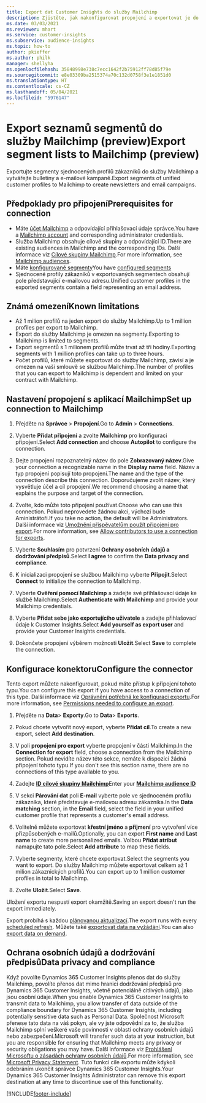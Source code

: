 ```yaml
---
title: Export dat Customer Insights do služby Mailchimp
description: Zjistěte, jak nakonfigurovat propojení a exportovat je do Mailchimp.
ms.date: 03/03/2021
ms.reviewer: mhart
ms.service: customer-insights
ms.subservice: audience-insights
ms.topic: how-to
author: pkieffer
ms.author: philk
manager: shellyha
ms.openlocfilehash: 35848998e738c7ecc1642f2b75912ff78d85f79e
ms.sourcegitcommit: e8e03309ba2515374a70c132d0758f3e1e1851d0
ms.translationtype: HT
ms.contentlocale: cs-CZ
ms.lasthandoff: 05/04/2021
ms.locfileid: "5976147"
---
```

# <a name="export-segment-lists-to-mailchimp-preview"></a><span data-ttu-id="92ab2-103">Export seznamů segmentů do služby Mailchimp (preview)</span><span class="sxs-lookup"><span data-stu-id="92ab2-103">Export segment lists to Mailchimp (preview)</span></span>

<span data-ttu-id="92ab2-104">Exportujte segmenty sjednocených profilů zákazníků do služby Mailchimp a vytvářejte bulletiny a e-mailové kampaně.</span><span class="sxs-lookup"><span data-stu-id="92ab2-104">Export segments of unified customer profiles to Mailchimp to create newsletters and email campaigns.</span></span>

## <a name="prerequisites-for-connection"></a><span data-ttu-id="92ab2-105">Předpoklady pro připojení</span><span class="sxs-lookup"><span data-stu-id="92ab2-105">Prerequisites for connection</span></span>

-   <span data-ttu-id="92ab2-106">Máte [účet Mailchimp](https://mailchimp.com/) a odpovídající přihlašovací údaje správce.</span><span class="sxs-lookup"><span data-stu-id="92ab2-106">You have a [Mailchimp account](https://mailchimp.com/) and corresponding administrator credentials.</span></span>
-   <span data-ttu-id="92ab2-107">Služba Mailchimp obsahuje cílové skupiny a odpovídající ID.</span><span class="sxs-lookup"><span data-stu-id="92ab2-107">There are existing audiences in Mailchimp and the corresponding IDs.</span></span> <span data-ttu-id="92ab2-108">Další informace viz [Cílové skupiny Mailchimp](https://mailchimp.com/help/create-audience/).</span><span class="sxs-lookup"><span data-stu-id="92ab2-108">For more information, see [Mailchimp audiences](https://mailchimp.com/help/create-audience/).</span></span>
-   <span data-ttu-id="92ab2-109">Máte [konfigurované segmenty](segments.md)</span><span class="sxs-lookup"><span data-stu-id="92ab2-109">You have [configured segments](segments.md)</span></span>
-   <span data-ttu-id="92ab2-110">Sjednocené profily zákazníků v exportovaných segmentech obsahují pole představující e-mailovou adresu.</span><span class="sxs-lookup"><span data-stu-id="92ab2-110">Unified customer profiles in the exported segments contain a field representing an email address.</span></span>

## <a name="known-limitations"></a><span data-ttu-id="92ab2-111">Známá omezení</span><span class="sxs-lookup"><span data-stu-id="92ab2-111">Known limitations</span></span>

- <span data-ttu-id="92ab2-112">Až 1 milion profilů na jeden export do služby Mailchimp.</span><span class="sxs-lookup"><span data-stu-id="92ab2-112">Up to 1 million profiles per export to Mailchimp.</span></span>
- <span data-ttu-id="92ab2-113">Export do služby Mailchimp je omezen na segmenty.</span><span class="sxs-lookup"><span data-stu-id="92ab2-113">Exporting to Mailchimp is limited to segments.</span></span>
- <span data-ttu-id="92ab2-114">Export segmentů s 1 milionem profilů může trvat až tři hodiny.</span><span class="sxs-lookup"><span data-stu-id="92ab2-114">Exporting segments with 1 million profiles can take up to three hours.</span></span> 
- <span data-ttu-id="92ab2-115">Počet profilů, které můžete exportovat do služby Mailchimp, závisí a je omezen na vaší smlouvě se službou Mailchimp.</span><span class="sxs-lookup"><span data-stu-id="92ab2-115">The number of profiles that you can export to Mailchimp is dependent and limited on your contract with Mailchimp.</span></span>

## <a name="set-up-connection-to-mailchimp"></a><span data-ttu-id="92ab2-116">Nastavení propojení s aplikací Mailchimp</span><span class="sxs-lookup"><span data-stu-id="92ab2-116">Set up connection to Mailchimp</span></span>

1. <span data-ttu-id="92ab2-117">Přejděte na **Správce** > **Propojení**.</span><span class="sxs-lookup"><span data-stu-id="92ab2-117">Go to **Admin** > **Connections**.</span></span>

1. <span data-ttu-id="92ab2-118">Vyberte **Přidat připojení** a zvolte **Mailchimp** pro konfiguraci připojení.</span><span class="sxs-lookup"><span data-stu-id="92ab2-118">Select **Add connection** and choose **Autopilot** to configure the connection.</span></span>

1. <span data-ttu-id="92ab2-119">Dejte propojení rozpoznatelný název do pole **Zobrazovaný název**.</span><span class="sxs-lookup"><span data-stu-id="92ab2-119">Give your connection a recognizable name in the **Display name** field.</span></span> <span data-ttu-id="92ab2-120">Název a typ propojení popisují toto propojení.</span><span class="sxs-lookup"><span data-stu-id="92ab2-120">The name and the type of the connection describe this connection.</span></span> <span data-ttu-id="92ab2-121">Doporučujeme zvolit název, který vysvětluje účel a cíl propojení.</span><span class="sxs-lookup"><span data-stu-id="92ab2-121">We recommend choosing a name that explains the purpose and target of the connection.</span></span>

1. <span data-ttu-id="92ab2-122">Zvolte, kdo může toto připojení používat.</span><span class="sxs-lookup"><span data-stu-id="92ab2-122">Choose who can use this connection.</span></span> <span data-ttu-id="92ab2-123">Pokud neprovedete žádnou akci, výchozí bude Aministrátoři.</span><span class="sxs-lookup"><span data-stu-id="92ab2-123">If you take no action, the default will be Administrators.</span></span> <span data-ttu-id="92ab2-124">Další informace viz [Umožnění přispěvatelům použít připojení pro export](connections.md#allow-contributors-to-use-a-connection-for-exports).</span><span class="sxs-lookup"><span data-stu-id="92ab2-124">For more information, see [Allow contributors to use a connection for exports](connections.md#allow-contributors-to-use-a-connection-for-exports).</span></span>

1. <span data-ttu-id="92ab2-125">Vyberte **Souhlasím** pro potvrzení **Ochrany osobních údajů a dodržování předpisů**.</span><span class="sxs-lookup"><span data-stu-id="92ab2-125">Select **I agree** to confirm the **Data privacy and compliance**.</span></span>

1. <span data-ttu-id="92ab2-126">K inicializaci propojení se službou Mailchimp vyberte **Připojit**.</span><span class="sxs-lookup"><span data-stu-id="92ab2-126">Select **Connect** to initialize the connection to Mailchimp.</span></span>

1. <span data-ttu-id="92ab2-127">Vyberte **Ověření pomocí Mailchimp** a zadejte své přihlašovací údaje ke službě Mailchimp.</span><span class="sxs-lookup"><span data-stu-id="92ab2-127">Select **Authenticate with Mailchimp** and provide your Mailchimp credentials.</span></span>

1. <span data-ttu-id="92ab2-128">Vyberte **Přidat sebe jako exportujícího uživatele** a zadejte přihlašovací údaje k Customer Insights.</span><span class="sxs-lookup"><span data-stu-id="92ab2-128">Select **Add yourself as export user** and provide your Customer Insights credentials.</span></span>

1. <span data-ttu-id="92ab2-129">Dokončete propojení výběrem možnosti **Uložit**.</span><span class="sxs-lookup"><span data-stu-id="92ab2-129">Select **Save** to complete the connection.</span></span> 

## <a name="configure-the-connector"></a><span data-ttu-id="92ab2-130">Konfigurace konektoru</span><span class="sxs-lookup"><span data-stu-id="92ab2-130">Configure the connector</span></span>

<span data-ttu-id="92ab2-131">Tento export můžete nakonfigurovat, pokud máte přístup k připojení tohoto typu.</span><span class="sxs-lookup"><span data-stu-id="92ab2-131">You can configure this export if you have access to a connection of this type.</span></span> <span data-ttu-id="92ab2-132">Další informace viz [Oprávnění potřebná ke konfiguraci exportu](export-destinations.md#set-up-a-new-export).</span><span class="sxs-lookup"><span data-stu-id="92ab2-132">For more information, see [Permissions needed to configure an export](export-destinations.md#set-up-a-new-export).</span></span>

1. <span data-ttu-id="92ab2-133">Přejděte na **Data**> **Exporty**.</span><span class="sxs-lookup"><span data-stu-id="92ab2-133">Go to **Data**> **Exports**.</span></span>

1. <span data-ttu-id="92ab2-134">Pokud chcete vytvořit nový export, vyberte **Přidat cíl**.</span><span class="sxs-lookup"><span data-stu-id="92ab2-134">To create a new export, select **Add destination**.</span></span>

1. <span data-ttu-id="92ab2-135">V poli **propojení pro export** vyberte propojení v části Mailchimp.</span><span class="sxs-lookup"><span data-stu-id="92ab2-135">In the **Connection for export** field, choose a connection from the Mailchimp section.</span></span> <span data-ttu-id="92ab2-136">Pokud nevidíte název této sekce, nemáte k dispozici žádná připojení tohoto typu.</span><span class="sxs-lookup"><span data-stu-id="92ab2-136">If you don't see this section name, there are no connections of this type available to you.</span></span>

1. <span data-ttu-id="92ab2-137">Zadejte **[ID cílové skupiny Mailchimp](https://mailchimp.com/help/find-audience-id/)**</span><span class="sxs-lookup"><span data-stu-id="92ab2-137">Enter your **[Mailchimp audience ID](https://mailchimp.com/help/find-audience-id/)**</span></span>

3. <span data-ttu-id="92ab2-138">V sekci **Párování dat** poli **E-mail** vyberte pole ve sjednoceném profilu zákazníka, které představuje e-mailovou adresu zákazníka.</span><span class="sxs-lookup"><span data-stu-id="92ab2-138">In the **Data matching** section, in the **Email** field, select the field in your unified customer profile that represents a customer's email address.</span></span> 

1. <span data-ttu-id="92ab2-139">Volitelně můžete exportovat **křestní jméno** a **příjmení** pro vytvoření více přizpůsobených e-mailů.</span><span class="sxs-lookup"><span data-stu-id="92ab2-139">Optionally, you can export **First name** and **Last name** to create more personalized emails.</span></span> <span data-ttu-id="92ab2-140">Volbou **Přidat atribut** namapujte tato pole.</span><span class="sxs-lookup"><span data-stu-id="92ab2-140">Select **Add attribute** to map these fields.</span></span>

1. <span data-ttu-id="92ab2-141">Vyberte segmenty, které chcete exportovat.</span><span class="sxs-lookup"><span data-stu-id="92ab2-141">Select the segments you want to export.</span></span> <span data-ttu-id="92ab2-142">Do služby Mailchimp můžete exportovat celkem až 1 milion zákaznických profilů.</span><span class="sxs-lookup"><span data-stu-id="92ab2-142">You can export up to 1 million customer profiles in total to Mailchimp.</span></span>

1. <span data-ttu-id="92ab2-143">Zvolte **Uložit**.</span><span class="sxs-lookup"><span data-stu-id="92ab2-143">Select **Save**.</span></span>

<span data-ttu-id="92ab2-144">Uložení exportu nespustí export okamžitě.</span><span class="sxs-lookup"><span data-stu-id="92ab2-144">Saving an export doesn't run the export immediately.</span></span>

<span data-ttu-id="92ab2-145">Export probíhá s každou [plánovanou aktualizací](system.md#schedule-tab).</span><span class="sxs-lookup"><span data-stu-id="92ab2-145">The export runs with every [scheduled refresh](system.md#schedule-tab).</span></span> <span data-ttu-id="92ab2-146">Můžete také [exportovat data na vyžádání](export-destinations.md#run-exports-on-demand).</span><span class="sxs-lookup"><span data-stu-id="92ab2-146">You can also [export data on demand](export-destinations.md#run-exports-on-demand).</span></span> 

## <a name="data-privacy-and-compliance"></a><span data-ttu-id="92ab2-147">Ochrana osobních údajů a dodržování předpisů</span><span class="sxs-lookup"><span data-stu-id="92ab2-147">Data privacy and compliance</span></span>

<span data-ttu-id="92ab2-148">Když povolíte Dynamics 365 Customer Insights přenos dat do služby Mailchimp, povolíte přenos dat mimo hranici dodržování předpisů pro Dynamics 365 Customer Insights, včetně potenciálně citlivých údajů, jako jsou osobní údaje.</span><span class="sxs-lookup"><span data-stu-id="92ab2-148">When you enable Dynamics 365 Customer Insights to transmit data to Mailchimp, you allow transfer of data outside of the compliance boundary for Dynamics 365 Customer Insights, including potentially sensitive data such as Personal Data.</span></span> <span data-ttu-id="92ab2-149">Společnost Microsoft přenese tato data na váš pokyn, ale vy jste odpovědní za to, že služba Mailchimp splní veškeré vaše povinnosti v oblasti ochrany osobních údajů nebo zabezpečení.</span><span class="sxs-lookup"><span data-stu-id="92ab2-149">Microsoft will transfer such data at your instruction, but you are responsible for ensuring that Mailchimp meets any privacy or security obligations you may have.</span></span> <span data-ttu-id="92ab2-150">Další informace viz [Prohlášení Microsoftu o zásadách ochrany osobních údajů](https://go.microsoft.com/fwlink/?linkid=396732).</span><span class="sxs-lookup"><span data-stu-id="92ab2-150">For more information, see [Microsoft Privacy Statement](https://go.microsoft.com/fwlink/?linkid=396732).</span></span>
<span data-ttu-id="92ab2-151">Tuto funkci cíle exportu může kdykoli odebráním ukončit správce Dynamics 365 Customer Insights.</span><span class="sxs-lookup"><span data-stu-id="92ab2-151">Your Dynamics 365 Customer Insights Administrator can remove this export destination at any time to discontinue use of this functionality.</span></span>

[!INCLUDE[footer-include](../includes/footer-banner.md)]
